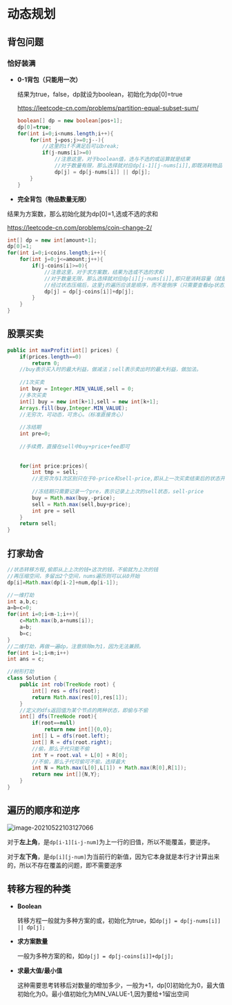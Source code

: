 # 动态规划

## 背包问题

### 恰好装满

- **0-1背包（只能用一次）**

  结果为true，false，dp就设为boolean，初始化为dp[0]=true

  https://leetcode-cn.com/problems/partition-equal-subset-sum/

  ```Java
  boolean[] dp = new boolean[pos+1];
  dp[0]=true;
  for(int i=0;i<nums.length;i++){
      for(int j=pos;j>=0;j--){
          //这里的if不满足后可以break;
          if(j-nums[i]>=0)
              //注意这里，对于boolean值，选与不选的或运算就是结果
              //对于数量有限，那么选择就对应dp[i-1][j-nums[i]],即既消耗物品（就是i），也消耗容量（就是j）
              dp[j] = dp[j-nums[i]] || dp[j];
      }
  }
  ```

- **完全背包（物品数量无限）**

结果为方案数，那么初始化就为dp[0]=1,选或不选的求和

https://leetcode-cn.com/problems/coin-change-2/

```Java
int[] dp = new int[amount+1];
dp[0]=1;
for(int i=0;i<coins.length;i++){
    for(int j=0;j<=amount;j++){
        if(j-coins[i]>=0){
            //注意这里，对于求方案数，结果为选或不选的求和
            //对于数量无限，那么选择就对应dp[i][j-nums[i]],即只是消耗容量（就是j），不消耗物品（就是i）
            //经过状态压缩后，这里j的遍历应该是顺序，而不是倒序（只需要查看dp状态方程跟谁有关）
            dp[j] = dp[j-coins[i]]+dp[j];
        }
    }
}
```

## 股票买卖

```java
public int maxProfit(int[] prices) {
    if(prices.length==0)
        return 0;
    //buy表示买入时的最大利益，做减法；sell表示卖出时的最大利益，做加法。
    
    //1次买卖
    int buy = Integer.MIN_VALUE,sell = 0;
    //多次买卖
    int[] buy = new int[k+1],sell = new int[k+1];
    Arrays.fill(buy,Integer.MIN_VALUE);
    //无穷次，可动态，可贪心。（标准直接贪心）
    
    //冻结期
    int pre=0;
    
    //手续费，直接在sell中buy+price+fee即可
    
    
    for(int price:prices){
       	int tmp = sell;
        //无穷次与1次区别只在于0-price和sell-price,即从上一次买卖结束后的状态开始
        
        //冻结期只需要记录一个pre，表示记录上上次的sell状态，sell-price
        buy = Math.max(buy,-price);
        sell = Math.max(sell,buy+price);
        int pre = sell
    }
    return sell;
}
```

## 打家劫舍

```java
//状态转移方程,偷即从上上次的钱+这次的钱，不偷就为上次的钱
//再压缩空间，多留出2个空间，nums遍历则可以从0开始
dp[i]=Math.max(dp[i-2]+num,dp[i-1]);
```



```java
//一维打劫
int a,b,c;
a=b=c=0;
for(int i=0;i<m-1;i++){
    c=Math.max(b,a+nums[i]);
    a=b;
    b=c;
}
//二维打劫，再做一遍dp。注意排除m为1，因为无法兼顾。
for(int i=1;i<m;i++)  
int ans = c;

//树形打劫
class Solution {
    public int rob(TreeNode root) {
        int[] res = dfs(root);
        return Math.max(res[0],res[1]);
    }
    //定义的dfs返回值为某个节点的两种状态，即偷与不偷
    int[] dfs(TreeNode root){
        if(root==null)
            return new int[]{0,0};
        int[] L = dfs(root.left);
        int[] R = dfs(root.right);
        //偷，那么子代只能不偷
        int Y = root.val + L[0] + R[0];
        //不偷，那么子代可偷可不偷，选择最大
        int N = Math.max(L[0],L[1]) + Math.max(R[0],R[1]);
        return new int[]{N,Y};
    }
}
```



## 遍历的顺序和逆序

![image-20210522103127066](C:\Users\tangyang9464\AppData\Roaming\Typora\typora-user-images\image-20210522103127066.png)

对于**左上角**，是`dp[i-1][i-j-num]`为上一行的旧值，所以不能覆盖，要逆序。

对于**左下角**，是`dp[i][j-num]`为当前行的新值，因为它本身就是本行才计算出来的，所以不存在覆盖的问题，即不需要逆序

## 转移方程的种类

-    **Boolean**

     转移方程一般就为多种方案的或，初始化为true，如`dp[j] = dp[j-nums[i]] || dp[j];`

-    **求方案数量**

     一般为多种方案的和，如`dp[j] = dp[j-coins[i]]+dp[j];`

-    **求最大值/最小值**

     这种需要思考转移后对数量的增加多少，一般为+1，dp[0]初始化为0，最大值初始化为0。最小值初始化为MIN_VALUE-1,因为要给+1留出空间
